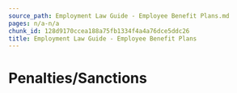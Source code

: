 ```yaml
---
source_path: Employment Law Guide - Employee Benefit Plans.md
pages: n/a-n/a
chunk_id: 128d9170ccea188a75fb1334f4a4a76dce5ddc26
title: Employment Law Guide - Employee Benefit Plans
---
```

# Penalties/Sanctions
